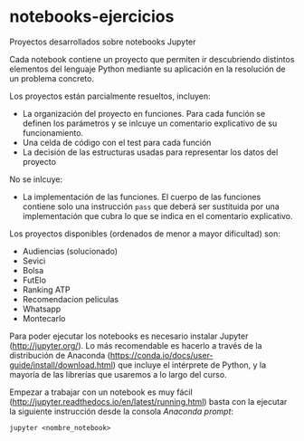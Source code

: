 # notebooks-ejercicios
Proyectos desarrollados sobre notebooks Jupyter 

Cada notebook contiene un proyecto que permiten ir descubriendo distintos elementos del lenguaje Python mediante su aplicación en la resolución de un problema concreto.

Los proyectos están parcialmente resueltos, incluyen:
- La organización del proyecto en funciones. Para cada función se definen los parámetros y se inlcuye un comentario explicativo de su funcionamiento.
- Una celda de código con el test para cada función
- La decisión de las estructuras usadas para representar los datos del proyecto

No se inlcuye:
- La implementación de las funciones. El cuerpo de las funciones contiene solo una instrucción <code>pass</code> que deberá ser sustituida por una implementación que cubra lo que se indica en el comentario explicativo. 

Los proyectos disponibles (ordenados de menor a mayor dificultad) son:

- Audiencias (solucionado)
- Sevici
- Bolsa
- FutElo
- Ranking ATP
- Recomendacion peliculas
- Whatsapp
- Montecarlo

Para poder ejecutar los notebooks es necesario instalar Jupyter (http://jupyter.org/). Lo más recomendable es hacerlo a través de la distribución de Anaconda (https://conda.io/docs/user-guide/install/download.html) que incluye el intérprete de Python, y la mayoría de las librerías que usaremos a lo largo del curso.

Empezar a trabajar con un notebook es muy fácil (http://jupyter.readthedocs.io/en/latest/running.html) basta con la ejecutar la siguiente instrucción desde la consola _Anaconda prompt_:

<code>jupyter \<nombre_notebook\></code>
